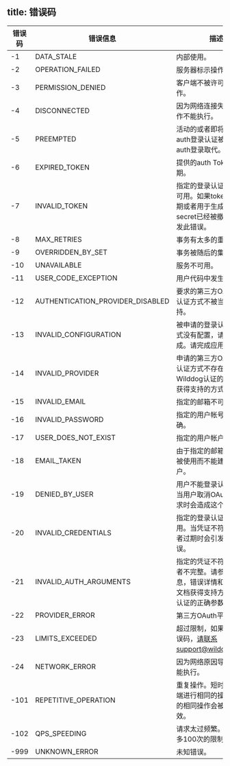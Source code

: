 title:  错误码
---

错误码		|	错误信息	|	描述
----     |      -----	|	----
-1	  |		DATA_STALE							|	内部使用。
-2	  |		OPERATION_FAILED					|	服务器标示操作失败。
-3	  |		PERMISSION_DENIED					|	客户端不被许可执行此操作。
-4	  |		DISCONNECTED						|	因为网络连接失败导致操作不能执行。
-5	  |		PREEMPTED							|	活动的或者即将发生的auth登录认证被另一个auth登录取代。
-6	  |		EXPIRED_TOKEN						|	提供的auth Token已经过期。
-7	  |		INVALID_TOKEN						|	指定的登录认证Token不可用。如果token变形，过期或者用于生成token的secret已经被撤销，会引发此错误。
-8	  |		MAX_RETRIES							|	事务有太多的重试。
-9	  |		OVERRIDDEN_BY_SET					|	事务被随后的集合覆盖。
-10	  |		UNAVAILABLE							|	服务不可用。
-11	  |		USER_CODE_EXCEPTION					|	用户代码中发生的异常。
-12	  |		AUTHENTICATION_PROVIDER_DISABLED	|	要求的第三方OAuth平台认证方式不被当前app支持。
-13	  |		INVALID_CONFIGURATION				|	被申请的登录认证提供方式没有配置，请求无法完成。请完成应用配置。
-14	  |		INVALID_PROVIDER					|	申请的第三方OAuth平台认证方式不存在。请参阅Wilddog认证的相关文档获得支持的方式列表。
-15	  |		INVALID_EMAIL						|	指定的邮箱不可用。
-16	  |		INVALID_PASSWORD					|	指定的用户帐号密码不正确。
-17	  |		USER_DOES_NOT_EXIST					|	指定的用户帐户不存在。
-18	  |		EMAIL_TAKEN							|	由于指定的邮箱地址已经被使用而不能建立新用户。
-19	  |		DENIED_BY_USER						|	用户不能登录认证应用。当用户取消OAuth认证请求时会造成这个错误。
-20	  |		INVALID_CREDENTIALS					|	指定的登录认证凭证不可用。当凭证不符合标准或者过期时会引发这个错误。
-21	  |		INVALID_AUTH_ARGUMENTS				|	指定的凭证不符合标准或者不完整。请参考错误信息，错误详情和Wilddog文档获得支持方auth登录认证的正确参数。
-22	  |		PROVIDER_ERROR						|	第三方OAuth平台错误。
-23	  |		LIMITS_EXCEEDED						|	超过限制，如果遇到此错误码，请联系support@wilddog.com。
-24	  |		NETWORK_ERROR						|	因为网络原因导致操作不能执行。
-101  |		REPETITIVE_OPERATION				|	重复操作。短时间内向云端进行相同的操作，后面的相同操作会被视为无效。
-102  |		QPS_SPEEDING						|	请求太过频繁。有5秒内最多100次的限制。
-999  |		UNKNOWN_ERROR						|	未知错误。